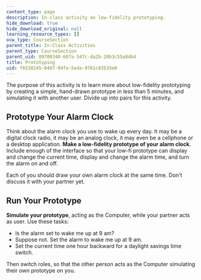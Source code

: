 ```yaml
---
content_type: page
description: In-class activity on low-fidelity prototyping.
hide_download: true
hide_download_original: null
learning_resource_types: []
ocw_type: CourseSection
parent_title: In-Class Activities
parent_type: CourseSection
parent_uid: 09700340-607a-547c-da2b-20b3c55a84bd
title: Prototyping
uid: f6538245-0497-94fa-5e4a-9761c83533e0
---
```


The purpose of this activity is to learn more about low-fidelity prototyping by creating a simple, hand-drawn prototype in less than 5 minutes, and simulating it with another user. Divide up into pairs for this activity.

Prototype Your Alarm Clock
--------------------------

Think about the alarm clock you use to wake up every day. It may be a digital clock radio, it may be an analog clock, it may even be a cellphone or a desktop application. **Make a low-fidelity prototype of your alarm clock.** Include enough of the interface so that your low-fi prototype can display and change the current time, display and change the alarm time, and turn the alarm on and off.

Each of you should draw your own alarm clock at the same time. Don't discuss it with your partner yet.

Run Your Prototype
------------------

**Simulate your prototype**, acting as the Computer, while your partner acts as user. Use these tasks:

*   Is the alarm set to wake me up at 9 am?
*   Suppose not. Set the alarm to wake me up at 9 am.
*   Set the current time one hour backward for a daylight savings time switch.

Then switch roles, so that the other person acts as the Computer simulating their own prototype on you.